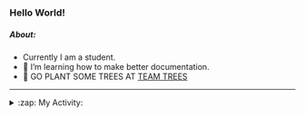 ### Hello World!

##### About:
- Currently I am a student.
- 🌱 I’m learning how to make better documentation.
- 🌱 GO PLANT SOME TREES AT [TEAM TREES](https://teamtrees.org/)

---
<details>
  <summary>:zap: My Activity:</summary>
  
<!--START_SECTION:waka-->
![Code Time](http://img.shields.io/badge/Code%20Time-1%2C239%20hrs%2049%20mins-blue)

**I'm a Night 🦉** 

```text
🌞 Morning                2009 commits        ███░░░░░░░░░░░░░░░░░░░░░░   10.25 % 
🌆 Daytime                6604 commits        ████████░░░░░░░░░░░░░░░░░   33.70 % 
🌃 Evening                5634 commits        ███████░░░░░░░░░░░░░░░░░░   28.75 % 
🌙 Night                  5347 commits        ███████░░░░░░░░░░░░░░░░░░   27.29 % 
```
📅 **I'm Most Productive on Wednesday** 

```text
Monday                   2710 commits        ███░░░░░░░░░░░░░░░░░░░░░░   13.83 % 
Tuesday                  2691 commits        ███░░░░░░░░░░░░░░░░░░░░░░   13.73 % 
Wednesday                4637 commits        ██████░░░░░░░░░░░░░░░░░░░   23.67 % 
Thursday                 2580 commits        ███░░░░░░░░░░░░░░░░░░░░░░   13.17 % 
Friday                   2082 commits        ███░░░░░░░░░░░░░░░░░░░░░░   10.63 % 
Saturday                 1677 commits        ██░░░░░░░░░░░░░░░░░░░░░░░   08.56 % 
Sunday                   3217 commits        ████░░░░░░░░░░░░░░░░░░░░░   16.42 % 
```


📊 **This Week I Spent My Time On** 

```text
🔥 Editors: 
IntelliJ                 3 hrs 5 mins        ████████████░░░░░░░░░░░░░   48.01 % 
VS Code                  2 hrs 35 mins       ██████████░░░░░░░░░░░░░░░   40.40 % 
Android Studio           44 mins             ███░░░░░░░░░░░░░░░░░░░░░░   11.58 % 

🐱‍💻 Projects: 
java-springboot-projects 3 hrs 4 mins        ████████████░░░░░░░░░░░░░   47.95 % 
py-series                2 hrs 2 mins        ████████░░░░░░░░░░░░░░░░░   31.76 % 
vlsm-subnet              33 mins             ██░░░░░░░░░░░░░░░░░░░░░░░   08.65 % 
CSE224-Fundamentals-of-An31 mins             ██░░░░░░░░░░░░░░░░░░░░░░░   08.06 % 
Little Lemon             12 mins             █░░░░░░░░░░░░░░░░░░░░░░░░   03.35 % 
```


 Last Updated on 19/10/2023 11:11:26 UTC
<!--END_SECTION:waka-->
</details>
